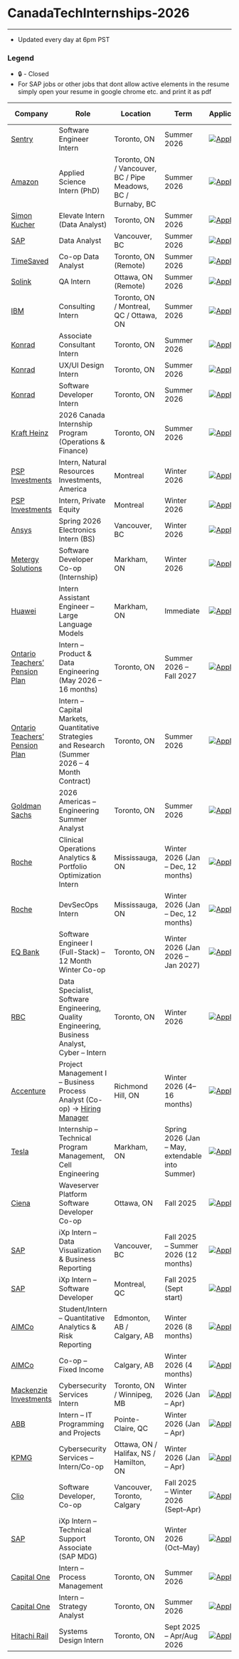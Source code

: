# CanadaTechInternships-2026
---
 - Updated every day at 6pm PST

### Legend
 - 🔒 - Closed
 - For SAP jobs or other jobs that dont allow active elements in the resume simply open your resume in google chrome etc. and print it as pdf

| Company      | Role                                 | Location                                             | Term        | Application                                                                                                                                                             | Date Posted |
|--------------|--------------------------------------|------------------------------------------------------|-------------|-------------------------------------------------------------------------------------------------------------------------------------------------------------------------|-------------|
| [Sentry](https://sentry.io)       | Software Engineer Intern             | Toronto, ON                                          | Summer 2026 | [![Apply](https://i.imgur.com/u1KNU8z.png)](https://jobs.ashbyhq.com/sentry/d2e3391f-9401-410a-b8a6-de3bf5f762b7?utm_source=lukainternshiplist)                        | Aug 01      |
| [Amazon](https://amazon.com)       | Applied Science Intern (PhD)         | Toronto, ON / Vancouver, BC / Pipe Meadows, BC / Burnaby, BC | Summer 2026 | [![Apply](https://i.imgur.com/u1KNU8z.png)](https://www.amazon.jobs/en/jobs/3050161/summer-2026-applied-science-internship-canada-phd-student-science-recruiting?utm_source=lukainternshiplist) | Aug 01      |
| [Simon Kucher](https://www.simon-kucher.com) | Elevate Intern (Data Analyst)        | Toronto, ON                                          | Summer 2026 | [![Apply](https://i.imgur.com/u1KNU8z.png)](https://simon-kucher.csod.com/ux/ats/careersite/6/home/requisition/3651?utm_source=lukainternshiplist)                    | Jul 30      |
| [SAP](https://www.sap.com)          | Data Analyst                         | Vancouver, BC                                        | Summer 2026 | [![Apply](https://i.imgur.com/u1KNU8z.png)](https://jobs.sap.com/job/Vancouver-SAP-iXp-Intern-Cloud-ERP-Solution-Adoption-Data-Analyst-Brit-V6B-1A9/1229635401?utm_source=lukainternshiplist) | Jul 30      |
| [TimeSaved](https://timesaved.io)    | Co-op Data Analyst                   | Toronto, ON (Remote)                                 | Summer 2026 | [![Apply](https://i.imgur.com/u1KNU8z.png)](https://www1.communitech.ca/companies/timesaved/jobs/54911234-co-op-data-analyst#content?utm_source=lukainternshiplist)  | Jul 29      |
| [Solink](https://www.solink.com)       | QA Intern                            | Ottawa, ON (Remote)                                  | Summer 2026 | [![Apply](https://i.imgur.com/u1KNU8z.png)](https://www1.communitech.ca/companies/solink/jobs/54493914-qa-intern#content?utm_source=lukainternshiplist)              | Jul 29      |
| [IBM](https://www.ibm.com)          | Consulting Intern                    | Toronto, ON / Montreal, QC / Ottawa, ON              | Summer 2026 | [![Apply](https://i.imgur.com/u1KNU8z.png)](https://ibmglobal.avature.net/en_US/careers/JobDetail?jobId=50167&source=SN_LinkedIn)                                     | Aug 01      |
| [Konrad](https://www.konrad.com)       | Associate Consultant Intern          | Toronto, ON                                          | Summer 2026 | [![Apply](https://i.imgur.com/u1KNU8z.png)](https://www.konrad.com/careers/job/associate-consultant-intern-may-2026-4-months_6665436003)                             | Aug 03      |
| [Konrad](https://www.konrad.com)       | UX/UI Design Intern                  | Toronto, ON                                          | Summer 2026 | [![Apply](https://i.imgur.com/u1KNU8z.png)](https://www.konrad.com/careers/job/ux-ui-design-intern-may-2026-4-months_6616778003)                                     | Aug 03      |
| [Konrad](https://www.konrad.com)       | Software Developer Intern            | Toronto, ON                                          | Summer 2026 | [![Apply](https://i.imgur.com/u1KNU8z.png)](https://www.konrad.com/careers/job/software-developer-intern-may-2026-4-months_6642169003)                              | Aug 03      |
| [Kraft Heinz](https://www.kraftheinzcompany.com)  | 2026 Canada Internship Program (Operations & Finance) | Toronto, ON      | Summer 2026 | [![Apply](https://i.imgur.com/u1KNU8z.png)](https://careers.kraftheinz.com/job/22268628/?source=KHLinkedin)                                                            | Aug 01      |
| [PSP Investments](https://www.investpsp.com/en) | Intern, Natural Resources Investments, America | Montreal   | Winter 2026       | [![Apply](https://i.imgur.com/u1KNU8z.png)](https://investpsp.wd3.myworkdayjobs.com/en-US/psp_careers/job/Montreal/Intern--Natural-Resources-Investments--America--January---April-2026-_R4491?source=Linkedin) | Aug 01      |
| [PSP Investments](https://www.investpsp.com/en) | Intern, Private Equity                         | Montreal   | Winter 2026       | [![Apply](https://i.imgur.com/u1KNU8z.png)](https://investpsp.wd3.myworkdayjobs.com/en-US/psp_careers/job/Montreal/Intern--Private-Equity--January---April-2026-_R4215?source=Linkedin)                    | Jul 29      |
| [Ansys](https://www.ansys.com)       | Spring 2026 Electronics Intern (BS) | Vancouver, BC | Winter 2026 | [![Apply](https://i.imgur.com/u1KNU8z.png)](https://careers.ansys.com/job/Vancouver-Spring-2026-Electronics-Intern-%28BS%29-Brit-V6E2M6/1311498800/?utm_source=LINKEDIN) | Jul 28 |
| [Metergy Solutions](https://www.metergysolutions.com) | Software Developer Co-op (Internship) | Markham, ON | Winter 2026 | [![Apply](https://i.imgur.com/u1KNU8z.png)](https://jobs.lever.co/metergysolutions/20146288-0070-414c-b828-0ddf0fdbea68) | Aug 03 |
| [Huawei](https://www.huawei.com) | Intern Assistant Engineer – Large Language Models | Markham, ON | Immediate | [![Apply](https://i.imgur.com/u1KNU8z.png)](https://huaweicanada.recruitee.com/o/intern-assistant-engineer-large-language-models-3?source=LinkedIn) | Aug 03 |
| [Ontario Teachers’ Pension Plan](https://www.otpp.com) | Intern – Product & Data Engineering (May 2026 – 16 months) | Toronto, ON | Summer 2026 – Fall 2027 | [![Apply](https://i.imgur.com/u1KNU8z.png)](https://otppb.wd3.myworkdayjobs.com/OntarioTeachers_Careers/job/Toronto-Canada/Intern---Product---Data-Engineering--May-2026---16-months-_6581?source=LinkedIn) | Aug 02 |
| [Ontario Teachers’ Pension Plan](https://www.otpp.com) | Intern – Capital Markets, Quantitative Strategies and Research (Summer 2026 – 4 Month Contract) | Toronto, ON | Summer 2026 | [![Apply](https://i.imgur.com/u1KNU8z.png)](https://otppb.wd3.myworkdayjobs.com/OntarioTeachers_Careers/job/Toronto-Canada/Intern---Capital-Markets--Quantitative-Strategies-and-Research--Summer-2026---4-Month-Contract-_6560?source=LinkedIn) | Aug 02 |
| [Goldman Sachs](https://www.goldmansachs.com/) | 2026 Americas – Engineering Summer Analyst | Toronto, ON | Summer 2026 | [![Apply](https://i.imgur.com/u1KNU8z.png)](https://higher.gs.com/roles/152632?fbclid=PAQ0xDSwMMRe5leHRuA2FlbQIxMQABpwz0yUYgsD3rZF1bKAQfB0l6mF3gW2msCU_1ouEQN1LkOEomdZYYsvKD9LQY_aem_paWBb4AI-giLgVLu1Jk7cA) | Aug 02 |
| [Roche](https://roche.com/en)  | Clinical Operations Analytics & Portfolio Optimization Intern | Mississauga, ON | Winter 2026 (Jan – Dec, 12 months) | [![Apply](https://i.imgur.com/u1KNU8z.png)](https://careers.roche.com/global/en/job/ROCHGLOBAL202507119036EXTERNALENGLOBAL/Clinical-Operations-Analytics-Portfolio-Optimization-Intern?utm_source=linkedin&utm_medium=phenom-feeds) | Aug 16 |
| [Roche](https://roche.com/en) | DevSecOps Intern | Mississauga, ON | Winter 2026 (Jan – Dec, 12 months) | [![Apply](https://i.imgur.com/u1KNU8z.png)](https://careers.roche.com/global/en/job/ROCHGLOBAL202507117687EXTERNALENGLOBAL/DevSecOps-Intern?utm_source=linkedin&utm_medium=phenom-feeds) | Aug 14 |
| [EQ Bank](https://www.eqbank.ca) | Software Engineer I (Full-Stack) – 12 Month Winter Co-op | Toronto, ON | Winter 2026 (Jan 2026 – Jan 2027) | [![Apply](https://i.imgur.com/u1KNU8z.png)](https://jobs.lever.co/eqbank/a3bdaa20-8106-48fa-8940-a93ee7c7e7c5) | Aug 16 |
| [RBC](https://rbcroyalbank.com) | Data Specialist, Software Engineering, Quality Engineering, Business Analyst, Cyber – Intern | Toronto, ON | Winter 2026 | [![Apply](https://i.imgur.com/u1KNU8z.png)](https://jobs.rbc.com/ca/en/featuredopportunities/student-early-talent-jobs) | Aug 16 |
| [Accenture](https://www.accenture.com) | Project Management I – Business Process Analyst (Co-op) -> [Hiring Manager](https://www.linkedin.com/in/ibtehajasif/)| Richmond Hill, ON | Winter 2026 (4–16 months) | [![Apply](https://i.imgur.com/u1KNU8z.png)](https://www.accenture.com/ca-en/careers/jobdetails?id=1350_en&src=LINKEDINJP) | Aug 16 |
| [Tesla](https://www.tesla.com) | Internship – Technical Program Management, Cell Engineering | Markham, ON | Spring 2026 (Jan – May, extendable into Summer) | [![Apply](https://i.imgur.com/u1KNU8z.png)](https://careers.roche.com/global/en/job/248247?source=LinkedIn) | Aug 16 |
| [Ciena](https://www.ciena.com) | Waveserver Platform Software Developer Co-op | Ottawa, ON | Fall 2025 | [![Apply](https://i.imgur.com/u1KNU8z.png)](https://ciena.wd5.myworkdayjobs.com/en-US/Careers/job/Ottawa/Waveserver-Platform-Software-Developer-Co-op--Fall-2025-_R028647?source=LinkedIn+Job+Advertisement) | Aug 13 |
| [SAP](https://www.sap.com/canada) | iXp Intern – Data Visualization & Business Reporting | Vancouver, BC | Fall 2025 – Summer 2026 (12 months) | [![Apply](https://i.imgur.com/u1KNU8z.png)](https://jobs.sap.com/job/Vancouver-SAP-iXp-Intern-Data-Visualization-&-Business-Reporting-Brit-V6B-1A9/1236427101/?feedId=384233&utm_campaign=SAP_Linkedin&utm_source=LinkedinJobPostings) | Aug 14 |
| [SAP](https://www.sap.com/canada) | iXp Intern – Software Developer | Montreal, QC | Fall 2025 (Sept start) | [![Apply](https://i.imgur.com/u1KNU8z.png)](https://jobs.sap.com/job/Montreal-SAP-iXp-Intern-Software-Developer-Queb-H3B-0B3/1236849501/?feedId=384233&utm_campaign=SAP_Linkedin&utm_source=LinkedinJobPostings) | Aug 15 |
| [AIMCo](https://www.aimco.ca) | Student/Intern – Quantitative Analytics & Risk Reporting | Edmonton, AB / Calgary, AB | Winter 2026 (8 months) | [![Apply](https://i.imgur.com/u1KNU8z.png)](https://aimco.wd10.myworkdayjobs.com/AIMCoCareers/job/Edmonton/Student-Intern--Quantitative-Analytics---Risk-Reporting_JR100657?source=LinkedIn) | Aug 13 |
| [AIMCo](https://www.aimco.ca) | Co-op – Fixed Income | Calgary, AB | Winter 2026 (4 months) | [![Apply](https://i.imgur.com/u1KNU8z.png)](https://aimco.wd10.myworkdayjobs.com/en-US/AIMCoCareers/details/Co-op--Fixed-Income_JR100659) | Aug 14 |
| [Mackenzie Investments](https://www.mackenzieinvestments.com) | Cybersecurity Services Intern | Toronto, ON / Winnipeg, MB | Winter 2026 (Jan – Apr) | [![Apply](https://i.imgur.com/u1KNU8z.png)](https://careersen-mackenzieinvestments.icims.com/jobs/5619/winter-%282026%29---cybersecurity-services-intern/login) | Aug 16 |
| [ABB](https://careers.abb/global/en/job/ABB1GLOBALJR00007776EXTERNALENGLOBAL/Intern-IT-Programming-and-Projects?utm_source=linkedin&utm_medium=phenom-feeds) | Intern – IT Programming and Projects | Pointe-Claire, QC | Winter 2026 (Jan – Apr) | [![Apply](https://i.imgur.com/u1KNU8z.png)](https://careers.abb/global/en/job/ABB1GLOBALJR00007776EXTERNALENGLOBAL/Intern-IT-Programming-and-Projects?utm_source=linkedin&utm_medium=phenom-feeds) | Aug 16 |
| [KPMG](https://careers.kpmg.ca/jobs/29177?lang=en-us&iis=Job+Board&iisn=LinkedIn&Codes=LinkedIn) | Cybersecurity Services – Intern/Co-op | Ottawa, ON / Halifax, NS / Hamilton, ON | Winter 2026 (Jan – Apr) | [![Apply](https://i.imgur.com/u1KNU8z.png)](https://careers.kpmg.ca/jobs/29177?lang=en-us&iis=Job+Board&iisn=LinkedIn&Codes=LinkedIn) | Aug 15 |
| [Clio](https://clio.com/careers) | Software Developer, Co-op | Vancouver, Toronto, Calgary | Fall 2025 – Winter 2026 (Sept–Apr) | [![Apply](https://i.imgur.com/u1KNU8z.png)](https://clio.wd3.myworkdayjobs.com/en-US/ClioCareerSite/job/Vancouver/Software-Developer--Co-op_REQ-1577?source=LinkedIn) | July 17 |
| [SAP](https://jobs.sap.com) | iXp Intern – Technical Support Associate (SAP MDG) | Toronto, ON | Winter 2026 (Oct–May) | [![Apply](https://i.imgur.com/u1KNU8z.png)](https://jobs.sap.com/job/Toronto-SAP-iXp-Intern-Technical-Support-Associate%2C-SAP-MDG-ON-M5K-1B7/1236808301/) | Aug 14 |
| [Capital One](https://www.capitalonecareers.ca) | Intern – Process Management | Toronto, ON | Summer 2026 | [![Apply](https://i.imgur.com/u1KNU8z.png)](https://www.capitalonecareers.ca/job/-/-/234/85064142656?p_sid=nBOOX_b&p_uid=NWljwUi412&source=rd_linkedin_job_posting_tm&ss=paid&utm_campaign=canada_25&utm_content=pj_board&utm_medium=jobad&utm_source=linkedin+slotted) | Aug 15 |
| [Capital One](https://www.capitalonecareers.ca) | Intern – Strategy Analyst | Toronto, ON | Summer 2026 | [![Apply](https://i.imgur.com/u1KNU8z.png)](https://www.capitalonecareers.ca/job/-/-/234/84998969568?p_sid=HzziSNb&p_uid=HOHopakuya&source=rd_linkedin_job_posting_tm&ss=paid&utm_campaign=canada_25&utm_content=pj_board&utm_medium=jobad&utm_source=linkedin+slotted) | Aug 13 |
| [Hitachi Rail](https://www.hitachirail.com/careers) | Systems Design Intern | Toronto, ON | Sept 2025 – Apr/Aug 2026 | [![Apply](https://i.imgur.com/u1KNU8z.png)](https://gtsgbu.wd3.myworkdayjobs.com/Careers/job/Toronto/Systems-Design-Intern_R1010344) | Aug 15 |






